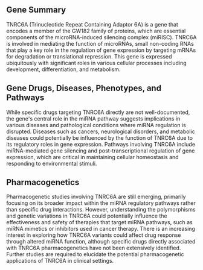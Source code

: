## Gene Summary
TNRC6A (Trinucleotide Repeat Containing Adaptor 6A) is a gene that encodes a member of the GW182 family of proteins, which are essential components of the microRNA-induced silencing complex (miRISC). TNRC6A is involved in mediating the function of microRNAs, small non-coding RNAs that play a key role in the regulation of gene expression by targeting mRNAs for degradation or translational repression. This gene is expressed ubiquitously with significant roles in various cellular processes including development, differentiation, and metabolism.

## Gene Drugs, Diseases, Phenotypes, and Pathways
While specific drugs targeting TNRC6A directly are not well-documented, the gene's central role in the miRNA pathway suggests implications in various diseases and pathological conditions where miRNA regulation is disrupted. Diseases such as cancers, neurological disorders, and metabolic diseases could potentially be influenced by the function of TNRC6A due to its regulatory roles in gene expression. Pathways involving TNRC6A include miRNA-mediated gene silencing and post-transcriptional regulation of gene expression, which are critical in maintaining cellular homeostasis and responding to environmental stimuli.

## Pharmacogenetics
Pharmacogenetic studies involving TNRC6A are still emerging, primarily focusing on its broader impact within the miRNA regulatory pathways rather than specific drug interactions. However, understanding the polymorphisms and genetic variations in TNRC6A could potentially influence the effectiveness and safety of therapies that target miRNA pathways, such as miRNA mimetics or inhibitors used in cancer therapy. There is an increasing interest in exploring how TNRC6A variants could affect drug response through altered miRNA function, although specific drugs directly associated with TNRC6A pharmacogenetics have not been extensively identified. Further studies are required to elucidate the potential pharmacogenetic applications of TNRC6A in clinical settings.